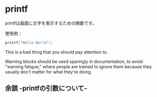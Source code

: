 # printf

printfは画面に文字を表示するための関数です。

使用例：

```c
printf("Hello World");
```

<div class="warning">

This is a bad thing that you should pay attention to.

Warning blocks should be used sparingly in documentation, to avoid "warning
fatigue," where people are trained to ignore them because they usually don't
matter for what they're doing.

</div>

## 余談 -printfの引数について-

